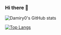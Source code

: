 ### Hi there 👋

![Damiry0's GitHub stats](https://github-readme-stats.vercel.app/api?username=Damiry0&show_icons=true&theme=highcontrast&hide=issues,contribs)

[![Top Langs](https://github-readme-stats.vercel.app/api/top-langs/?username=Damiry0&layout=compact&theme=highcontrast)](https://github.com/anuraghazra/github-readme-stats)




<!--
**Damiry0/Damiry0** is a ✨ _special_ ✨ repository because its `README.md` (this file) appears on your GitHub profile.

Here are some ideas to get you started:

- 🔭 I’m currently working on ...
- 🌱 I’m currently learning ...
- 👯 I’m looking to collaborate on ...
- 🤔 I’m looking for help with ...
- 💬 Ask me about ...
- 📫 How to reach me: ...
- 😄 Pronouns: ...
- ⚡ Fun fact: ...
-->

